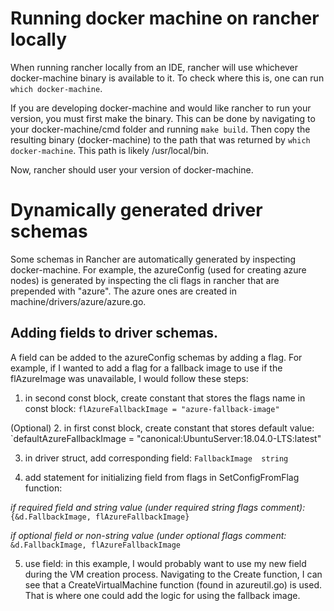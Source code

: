 # Running docker machine on rancher locally

When running rancher locally from an IDE, rancher will use whichever docker-machine binary is available to it.
To check where this is, one can run `which docker-machine`.

If you are developing docker-machine and would like rancher to run your version, you must first make the binary.
This can be done by navigating to your docker-machine/cmd folder and running `make build`.
Then copy the resulting binary (docker-machine) to the path that was returned by `which docker-machine`. This path is likely /usr/local/bin.

Now, rancher should user your version of docker-machine.

# Dynamically generated driver schemas

Some schemas in Rancher are automatically generated by inspecting docker-machine. For example, the azureConfig (used for creating azure nodes) is generated by inspecting the cli flags in rancher that are prepended with "azure". The azure ones are created in machine/drivers/azure/azure.go.

## Adding fields to driver schemas.

A field can be added to the azureConfig schemas by adding a flag. For example, if I wanted to add a flag for a fallback image to use if the flAzureImage was unavailable, I would follow these steps:
1. in second const block, create constant that stores the flags name in const block:
`flAzureFallbackImage = "azure-fallback-image"`

(Optional) 2. in first const block, create constant that stores default value:
`defaultAzureFallbackImage = "canonical:UbuntuServer:18.04.0-LTS:latest"

3. in driver struct, add corresponding field:
`FallbackImage  string`

4. add statement for initializing field from flags in SetConfigFromFlag function:

_if required field and string value (under required string flags comment):_
`{&d.FallbackImage, flAzureFallbackImage}`

_if optional field or non-string value (under optional flags comment:_
`&d.FallbackImage, flAzureFallbackImage`

5. use field:
in this example, I would probably want to use my new field during the VM creation process. Navigating to the Create function, I can see that a CreateVirtualMachine function (found in azureutil.go) is used. That is where one could add the logic for using the fallback image.

